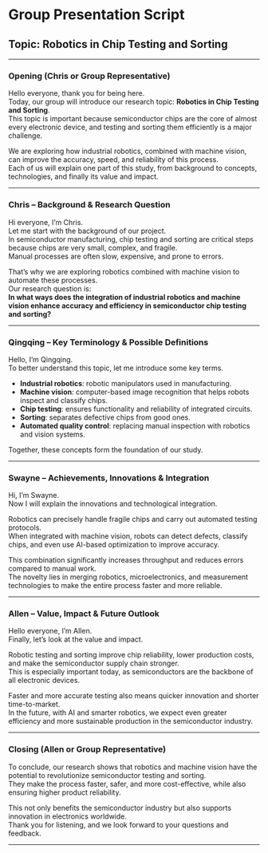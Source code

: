 # Group Presentation Script  
## Topic: Robotics in Chip Testing and Sorting

---

### Opening (Chris or Group Representative)  
Hello everyone, thank you for being here.  
Today, our group will introduce our research topic: **Robotics in Chip Testing and Sorting**.  
This topic is important because semiconductor chips are the core of almost every electronic device, and testing and sorting them efficiently is a major challenge.  

We are exploring how industrial robotics, combined with machine vision, can improve the accuracy, speed, and reliability of this process.  
Each of us will explain one part of this study, from background to concepts, technologies, and finally its value and impact.  

---

### Chris – Background & Research Question  
Hi everyone, I’m Chris.  
Let me start with the background of our project.  
In semiconductor manufacturing, chip testing and sorting are critical steps because chips are very small, complex, and fragile.  
Manual processes are often slow, expensive, and prone to errors.  

That’s why we are exploring robotics combined with machine vision to automate these processes.  
Our research question is:  
**In what ways does the integration of industrial robotics and machine vision enhance accuracy and efficiency in semiconductor chip testing and sorting?**  

---

### Qingqing – Key Terminology & Possible Definitions  
Hello, I’m Qingqing.  
To better understand this topic, let me introduce some key terms.  

- **Industrial robotics**: robotic manipulators used in manufacturing.  
- **Machine vision**: computer-based image recognition that helps robots inspect and classify chips.  
- **Chip testing**: ensures functionality and reliability of integrated circuits.  
- **Sorting**: separates defective chips from good ones.  
- **Automated quality control**: replacing manual inspection with robotics and vision systems.  

Together, these concepts form the foundation of our study.  

---

### Swayne – Achievements, Innovations & Integration  
Hi, I’m Swayne.  
Now I will explain the innovations and technological integration.  

Robotics can precisely handle fragile chips and carry out automated testing protocols.  
When integrated with machine vision, robots can detect defects, classify chips, and even use AI-based optimization to improve accuracy.  

This combination significantly increases throughput and reduces errors compared to manual work.  
The novelty lies in merging robotics, microelectronics, and measurement technologies to make the entire process faster and more reliable.  

---

### Allen – Value, Impact & Future Outlook  
Hello everyone, I’m Allen.  
Finally, let’s look at the value and impact.  

Robotic testing and sorting improve chip reliability, lower production costs, and make the semiconductor supply chain stronger.  
This is especially important today, as semiconductors are the backbone of all electronic devices.  

Faster and more accurate testing also means quicker innovation and shorter time-to-market.  
In the future, with AI and smarter robotics, we expect even greater efficiency and more sustainable production in the semiconductor industry.  

---

### Closing (Allen or Group Representative)  
To conclude, our research shows that robotics and machine vision have the potential to revolutionize semiconductor testing and sorting.  
They make the process faster, safer, and more cost-effective, while also ensuring higher product reliability.  

This not only benefits the semiconductor industry but also supports innovation in electronics worldwide.  
Thank you for listening, and we look forward to your questions and feedback.  

---
